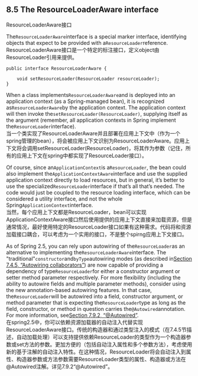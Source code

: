 ## 8.5 The ResourceLoaderAware interface

ResourceLoaderAware接口

The`ResourceLoaderAware`interface is a special marker interface, identifying objects that expect to be provided with a`ResourceLoader`reference.  
ResourceLoaderAware接口是一个特定的标注接口，定义object由ResourceLoader引用来提供。

```
public interface ResourceLoaderAware {

    void setResourceLoader(ResourceLoader resourceLoader);
}
```

When a class implements`ResourceLoaderAware`and is deployed into an application context \(as a Spring-managed bean\), it is recognized as`ResourceLoaderAware`by the application context. The application context will then invoke the`setResourceLoader(ResourceLoader)`, supplying itself as the argument \(remember, all application contexts in Spring implement the`ResourceLoader`interface\).  
当一个类实现了ResourceLoaderAware并且部署在应用上下文中（作为一个spring管理的bean），将会被应用上下文识别为ResourceLoaderAware。应用上下文将会调用setResourceLoader\(ResourceLoader\)，将其作为参数（记住，所有的应用上下文在spring中都实现了ResourceLoader接口）。

Of course, since an`ApplicationContext`is a`ResourceLoader`, the bean could also implement the`ApplicationContextAware`interface and use the supplied application context directly to load resources, but in general, it’s better to use the specialized`ResourceLoader`interface if that’s all that’s needed. The code would just be coupled to the resource loading interface, which can be considered a utility interface, and not the whole Spring`ApplicationContext`interface.  
当然，每个应用上下文都是ResourceLoader，bean可以实现ApplicationContextAware接口然后使用提供的应用上下文直接来加载资源，但是通常情况，最好使用特定的ResourceLoader接口如果有这种需求。代码将和资源加载接口耦合，可以考虑为一个实用的接口，不是整个spirng应用上下文接口。

As of Spring 2.5, you can rely upon autowiring of the`ResourceLoader`as an alternative to implementing the`ResourceLoaderAware`interface. The "traditional"`constructor`and`byType`autowiring modes \(as described in[Section 7.4.5, “Autowiring collaborators”](https://docs.spring.io/spring/docs/4.3.11.RELEASE/spring-framework-reference/html/beans.html#beans-factory-autowire)\) are now capable of providing a dependency of type`ResourceLoader`for either a constructor argument or setter method parameter respectively. For more flexibility \(including the ability to autowire fields and multiple parameter methods\), consider using the new annotation-based autowiring features. In that case, the`ResourceLoader`will be autowired into a field, constructor argument, or method parameter that is expecting the`ResourceLoader`type as long as the field, constructor, or method in question carries the`@Autowired`annotation. For more information, see[Section 7.9.2, “@Autowired”](https://docs.spring.io/spring/docs/4.3.11.RELEASE/spring-framework-reference/html/beans.html#beans-autowired-annotation).  
在spring2.5中，你可以依赖资源加载器的自动注入代替实现ResourceLoaderAware接口。传统的构造器和通过类型注入的模式（在7.4.5节描述，自动加载处理）可以支持提供依赖ResourceLoader的类型作为一个构造器参数或set方法的参数。更加方便的（包括自动注入属性和多个参数方法），考虑使用新的基于注解的自动注入特性。在这种情况，ResourceLoader将会自动注入到属性、构造器参数或方法参数需要ResourceLoader类型的属性、构造器或方法在@Autowired注解。详见7.9.2“@Autowired”。

